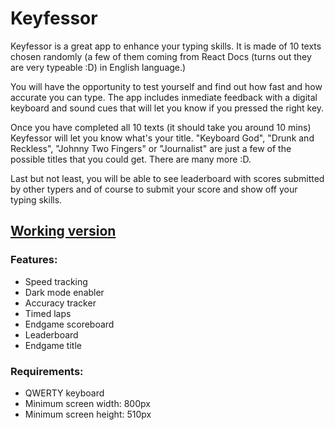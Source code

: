 # Keyfessor

Keyfessor is a great app to enhance your typing skills. It is made of 10 texts chosen randomly (a few of them coming from React Docs (turns out they are very typeable :D) in English language.)

You will have the opportunity to test yourself and find out how fast and how accurate you can type. The app includes inmediate feedback with a digital keyboard and sound cues that will let you know if you pressed the right key.

Once you have completed all 10 texts (it should take you around 10 mins) Keyfessor will let you know what's your title. "Keyboard God", "Drunk and Reckless", "Johnny Two Fingers" or "Journalist" are just a few of the possible titles that you could get. There are many more :D.

Last but not least, you will be able to see leaderboard with scores submitted by other typers and of course to submit your score and show off your typing skills.

## [Working version](https://morning-brushlands-04377.herokuapp.com/ "Keyfessor App")

### Features:

- Speed tracking
- Dark mode enabler
- Accuracy tracker
- Timed laps
- Endgame scoreboard
- Leaderboard
- Endgame title

### Requirements:

- QWERTY keyboard
- Minimum screen width: 800px
- Minimum screen height: 510px
